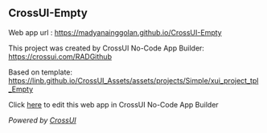 ## CrossUI-Empty
Web app url : https://madyanainggolan.github.io/CrossUI-Empty

This project was created by CrossUI No-Code App Builder: https://crossui.com/RADGithub

Based on template: https://linb.github.io/CrossUI_Assets/assets/projects/Simple/xui_project_tpl_Empty

Click [here](https://crossui.com/RADGithub/#!from=github&owner=madyanainggolan&repo=CrossUI-Empty) to edit this web app in CrossUI No-Code App Builder

<i>Powered by [CrossUI](https://crossui.com)</i>
